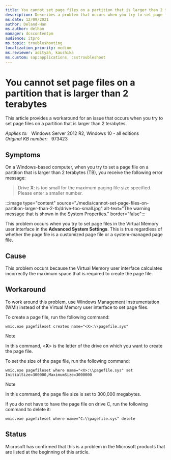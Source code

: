 ```yaml
---
title: You cannot set page files on a partition that is larger than 2 terabytes
description: Describes a problem that occurs when you try to set page files on a partition that is larger than 2 terabytes
ms.date: 12/09/2021
author: Deland-Han
ms.author: delhan
manager: dcscontentpm
audience: itpro
ms.topic: troubleshooting
localization_priority: medium
ms.reviewer: adityah, kaushika
ms.custom: sap:applications, csstroubleshoot
---
```

# You cannot set page files on a partition that is larger than 2 terabytes

This article provides a workaround for an issue that occurs when you try to set page files on a partition that is larger than 2 terabytes.

_Applies to:_ &nbsp; Windows Server 2012 R2, Windows 10 - all editions  
_Original KB number:_ &nbsp; 973423

## Symptoms

On a Windows-based computer, when you try to set a page file on a partition that is larger than 2 terabytes (TB), you receive the following error message:  

> Drive **X**: is too small for the maximum paging file size specified. Please enter a smaller number.

:::image type="content" source="./media/cannot-set-page-files-on-partition-larger-than-2-tb/drive-too-small.jpg" alt-text="The warning message that is shown in the System Properties." border="false":::

This problem occurs when you try to set page files in the Virtual Memory user interface in the **Advanced System Settings**. This is true regardless of whether the page file is a customized page file or a system-managed page file.

## Cause

This problem occurs because the Virtual Memory user interface calculates incorrectly the maximum space that is required to create the page file.

## Workaround

To work around this problem, use Windows Management Instrumentation (WMI) instead of the Virtual Memory user interface to set page files.

To create a page file, run the following command:  

```console
wmic.exe pagefileset creates name="<X>:\\pagefile.sys"
```

> [!NOTE]
> In this command, <**X**> is the letter of the drive on which you want to create the page file.

To set the size of the page file, run the following command:  

```console
wmic.exe pagefileset where name="<X>:\\pagefile.sys" set InitialSize=300000,MaximumSize=3000000
```

> [!NOTE]
> In this command, the page file size is set to 300,000 megabytes.

If you do not have to have the page file on drive C, run the following command to delete it:  

```console
wmic.exe pagefileset where name="C:\\pagefile.sys" delete
```

## Status

Microsoft has confirmed that this is a problem in the Microsoft products that are listed at the beginning of this article.
